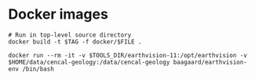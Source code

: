 # Docker images

```console
# Run in top-level source directory
docker build -t $TAG -f docker/$FILE .
```

```
docker run --rm -it -v $TOOLS_DIR/earthvision-11:/opt/earthvision -v $HOME/data/cencal-geology:/data/cencal-geology baagaard/earthvision-env /bin/bash
```

